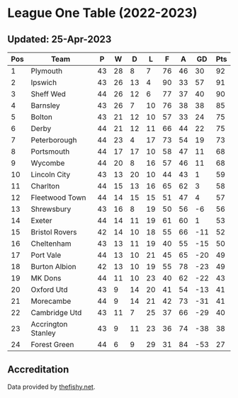 # League One Table (2022-2023)
## Updated: 25-Apr-2023

| Pos | Team | P | W | D | L | F | A | GD | Pts |
| --- | --- | --- | --- | --- | --- | --- | --- | --- | --- |
| 1 | Plymouth | 43 | 28 | 8 | 7 | 76 | 46 | 30 | 92 |
| 2 | Ipswich | 43 | 26 | 13 | 4 | 90 | 33 | 57 | 91 |
| 3 | Sheff Wed | 44 | 26 | 12 | 6 | 77 | 37 | 40 | 90 |
| 4 | Barnsley | 43 | 26 | 7 | 10 | 76 | 38 | 38 | 85 |
| 5 | Bolton | 43 | 21 | 12 | 10 | 57 | 33 | 24 | 75 |
| 6 | Derby | 44 | 21 | 12 | 11 | 66 | 44 | 22 | 75 |
| 7 | Peterborough | 44 | 23 | 4 | 17 | 73 | 54 | 19 | 73 |
| 8 | Portsmouth | 44 | 17 | 17 | 10 | 58 | 47 | 11 | 68 |
| 9 | Wycombe | 44 | 20 | 8 | 16 | 57 | 46 | 11 | 68 |
| 10 | Lincoln City | 43 | 13 | 20 | 10 | 44 | 43 | 1 | 59 |
| 11 | Charlton | 44 | 15 | 13 | 16 | 65 | 62 | 3 | 58 |
| 12 | Fleetwood Town | 44 | 14 | 15 | 15 | 51 | 47 | 4 | 57 |
| 13 | Shrewsbury | 43 | 16 | 8 | 19 | 50 | 56 | -6 | 56 |
| 14 | Exeter | 44 | 14 | 11 | 19 | 61 | 60 | 1 | 53 |
| 15 | Bristol Rovers | 42 | 14 | 10 | 18 | 55 | 66 | -11 | 52 |
| 16 | Cheltenham | 43 | 13 | 11 | 19 | 40 | 55 | -15 | 50 |
| 17 | Port Vale | 44 | 13 | 10 | 21 | 45 | 65 | -20 | 49 |
| 18 | Burton Albion | 42 | 13 | 10 | 19 | 55 | 78 | -23 | 49 |
| 19 | MK Dons | 44 | 11 | 10 | 23 | 40 | 62 | -22 | 43 |
| 20 | Oxford Utd | 43 | 9 | 14 | 20 | 41 | 54 | -13 | 41 |
| 21 | Morecambe | 44 | 9 | 14 | 21 | 42 | 73 | -31 | 41 |
| 22 | Cambridge Utd | 43 | 11 | 7 | 25 | 37 | 66 | -29 | 40 |
| 23 | Accrington Stanley | 43 | 9 | 11 | 23 | 36 | 74 | -38 | 38 |
| 24 | Forest Green | 44 | 6 | 9 | 29 | 31 | 84 | -53 | 27 |

## Accreditation 

Data provided by [thefishy.net](https://www.thefishy.net/).